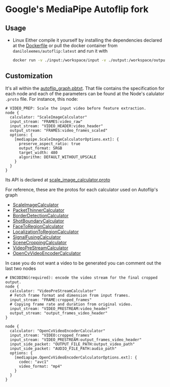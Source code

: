 # Google's MediaPipe Autoflip fork

## Usage

- Linux
    Either compile it yourself by installing the dependencies declared at the [Dockerfile](/src/Dockerfile) or pull the docker container from `daniloleemes/autoflip:latest` and run it with

    ```bash
    docker run -v ./input:/workspace/input -v ./output:/workspace/output daniloleemes/autoflip ./entrypoint.sh input_video.mp4 3:4
    ```

## Customization

It's all within the [autoflip_graph.pbtxt](/input/autoflip_graph.pbtxt). That file contains the specification for each node and each of the parameters can be found at the Node's calulator `.proto` file. For instance, this node:

```
# VIDEO_PREP: Scale the input video before feature extraction.
node {
  calculator: "ScaleImageCalculator"
  input_stream: "FRAMES:video_raw"
  input_stream: "VIDEO_HEADER:video_header"
  output_stream: "FRAMES:video_frames_scaled"
  options: {
    [mediapipe.ScaleImageCalculatorOptions.ext]: {
      preserve_aspect_ratio: true
      output_format: SRGB
      target_width: 480
      algorithm: DEFAULT_WITHOUT_UPSCALE
    }
  }
}
```

Its API is declared at [scale_image_calculator.proto](/src/mediapipe/calculators/image/scale_image_calculator.proto)

For reference, these are the protos for each calculator used on Autoflip's graph

- [ScaleImageCalculator](/src/mediapipe/calculators/image/scale_image_calculator.proto)
- [PacketThinnerCalculator](/src/mediapipe/calculators/core/packet_thinner_calculator.proto)
- [BorderDetectionCalculator](/src/mediapipe/examples/desktop/autoflip/calculators/border_detection_calculator.proto)
- [ShotBoundaryCalculator](/src/mediapipe/examples/desktop/autoflip/calculators/shot_boundary_calculator.proto)
- [FaceToRegionCalculator](/src/mediapipe/examples/desktop/autoflip/calculators/face_to_region_calculator.proto)
- [LocalizationToRegionCalculator](/src/mediapipe/examples/desktop//autoflip/calculators/localization_to_region_calculator.proto)
- [SignalFusingCalculator](/src/mediapipe/examples/desktop/autoflip/calculators/signal_fusing_calculator.proto)
- [SceneCroppingCalculator](/src/mediapipe/examples/desktop/autoflip/calculators/scene_cropping_calculator.proto)
- [VideoPreStreamCalculator](/src/mediapipe/calculators/video/video_pre_stream_calculator.proto)
- [OpenCvVideoEncoderCalculator](/src/mediapipe/calculators/video/opencv_video_encoder_calculator.proto.proto)

In case you do not want a video to be generated you can comment out the last two nodes
```
# ENCODING(required): encode the video stream for the final cropped output.
node {
  calculator: "VideoPreStreamCalculator"
  # Fetch frame format and dimension from input frames.
  input_stream: "FRAME:cropped_frames"
  # Copying frame rate and duration from original video.
  input_stream: "VIDEO_PRESTREAM:video_header"
  output_stream: "output_frames_video_header"
}

node {
  calculator: "OpenCvVideoEncoderCalculator"
  input_stream: "VIDEO:cropped_frames"
  input_stream: "VIDEO_PRESTREAM:output_frames_video_header"
  input_side_packet: "OUTPUT_FILE_PATH:output_video_path"
  input_side_packet: "AUDIO_FILE_PATH:audio_path"
  options: {
    [mediapipe.OpenCvVideoEncoderCalculatorOptions.ext]: {
      codec: "avc1"
      video_format: "mp4"
    }
  }
}
```
